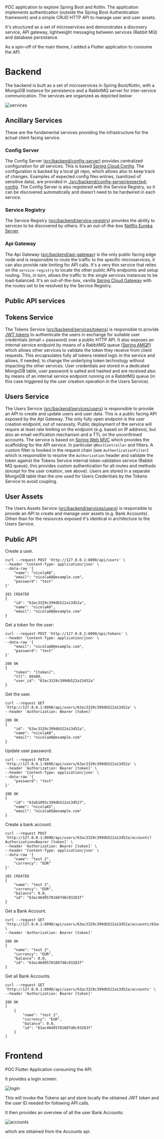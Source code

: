 POC application to explore Spring Boot and Kotlin. The application implements authentication (outside the Spring Boot Authentication framework) and a simple CRUD HTTP API to manage user and user assets.

It's structured as a set of microservices and demonstrates a discovery service, API gateway, lightweight messaging between services (Rabbit MQ) and database persistance.

As a spin-off of the main theme, I added a Flutter application to consume the API.

# Backend

The backend is built as a set of microservices in Spring Boot/Kotlin, with a MongoDB instance for persistence and a
RabbitMQ server for inter-service communication. The services are organized as depicted below:

![services](./src/backend/docs/services_graph.png)

## Ancillary Services

These are the fundamental services providing the infrastructure for the actual client facing service.

### Config Server

The Config Server ([src/backend/config-server](./src/backend/config-server)) provides centralized configuration for
all services. This is
based [Spring Cloud Config](https://docs.spring.io/spring-cloud-config/docs/current/reference/html/). The configuration
is backed by a local git repo, which allows also to keep track of changes. Examples of expected config files entries,
(sanitized of sensitive data), are provided
in [./src/backend/config-server/expected-config](./src/backend/config-server/expected-config). The Config Server is also
registered with the Service Registry, so it can be discovered automatically and doesn't need to be hardwired in each
service.

### Service Registry

The Service Registry ([src/backend/service-registry](./src/backend/service-registry)) provides the ability to services
to be discovered by others. It's an
out-of-the-box [Netflix Eureka Server](https://spring.io/projects/spring-cloud-netflix).

### Api Gateway

The Api Gateway ([src/backend/api-gateway](./src/backend/api-gateway)) is the only public facing edge node and is
responsible to route the traffic to the specific microservices, it can also provide rate limiting for API calls.
It's a very thin service that relies on the `service-registry` to locate the other public APIs endpoints and setup
routing. This, in turn, allows the traffic to the single services instances to be load-balanced. It's an out-of-the-box,
vanilla [Spring Cloud Gateway](https://spring.io/projects/spring-cloud-gateway) with the routes set to be resolved by
the Service Registry.

## Public API services

## Tokens Service

The Tokens Service ([src/backend/services/tokens](./src/backend/services/tokens)) is responsible to provide
[JWT tokens](https://jwt.io/introduction) to authenticate the users in exchange for suitable user credentials (email +
password) over a public HTTP API. It also exposes an internal service endpoint by means of a RabbitMQ
queue ([Spring AMQP](https://spring.io/projects/spring-amqp)) which allows other services to validate the token they
receive from client requests. This encapsulates fully all tokens related logic in the service and allows, if needed, to
change the underlying token technology without impacting the other services. User credentials are stored in a dedicated
MongoDB table, user password is salted and hashed and are received also by means of an internal service endpoint running
on a RabbitMQ queue (in this case triggered by the user creation operation in the Users Service).

## Users Service

The Users Service ([src/backend/services/users](./src/backend/services/users)) is responsible to provide an API to
create and update users and user data. This is a public facing API exposed by the Api Gateway. The only fully open
endpoint is the user creation endpoint, out of necessity. Public deployment of the service will require at least rate
limiting on the endpoint (e.g. based on IP address), but also an email verification mechanism and a TTL on the
unconfirmed accounts. The service is based
on [Spring Web MVC](https://docs.spring.io/spring-framework/docs/current/reference/html/web.html#spring-web) which
provides the scaffolding for the API service. In particular `@RestController` and filters. A custom filter is hooked
in the request chain (see `AuthenticationFilter`) which is responsible to resolve the `Authorization` header and
validate the token against the Tokens Service internal token validation service (Rabbit MQ queue), this provides custom
authentication for all routes and methods (except for the user creation, see above). Users are stored in a separate 
MongoDB table than the one used for Users Credentials by the Tokens Service to avoid coupling.

## User Assets

The Users Assets Service ([src/backend/services/users](./src/backend/services/user-assets)) is responsible to provide an
API to create and manage user assets (e.g. Bank Accounts). Othen than for the resources exposed it's identical in 
architecture to the Users Service.

## Public API

Create a user.
```
curl --request POST 'http://127.0.0.1:8090/api/users' \
--header 'Content-Type: application/json' \
--data-raw '{
    "name": "nicolaA8",
    "email": "nicolaA8@example.com",
    "password": "test"
}'

201 CREATED
{
    "id": "63ac3329c399db522a13d52a",
    "name": "nicolaA8",
    "email": "nicolaA8@example.com"
}
```

Get a token for the user:
```
curl --request POST 'http://127.0.0.1:8090/api/tokens' \
--header 'Content-Type: application/json' \
--data-raw '{
    "email": "nicolaA8@example.com",
    "password": "test"
}'

200 OK
{
    "token": "[token]",
    "ttl": 86400,
    "user_id": "63ac3329c399db522a13d52a"
}
```

Get the user.
```
curl --request GET 'http://127.0.0.1:8090/api/users/63ac3329c399db522a13d52a' \
--header 'Authorization: Bearer [token]'

200 OK
{
    "id": "63ac3329c399db522a13d52a",
    "name": "nicolaA8",
    "email": "nicolaA8@example.com"
}
```

Update user password.
````
curl --request PATCH 'http://127.0.0.1:8090/api/users/63ac3329c399db522a13d52a' \
--header 'Authorization: Bearer [token]' \
--header 'Content-Type: application/json' \
--data-raw '{
    "password": "test"
}'

200 OK
{
    "id": "63ab1093c399db522a13d527",
    "name": "nicolaA5",
    "email": "nicolaA5@example.com"
}
````

Create a bank account.
````
curl --request POST 'http://127.0.0.1:8090/api/users/63ac3329c399db522a13d52a/accounts?Authorization=Bearer [token]' \
--header 'Authorization: Bearer [token]' \
--header 'Content-Type: application/json' \
--data-raw '{
    "name": "test 2",
    "currency": "EUR"
}'

201 CREATED
{
    "name": "test 2",
    "currency": "EUR",
    "balance": 0.0,
    "id": "63ac46d95701607d8c93283f"
}
````

Get a Bank Account.
````
curl --request GET 'http://127.0.0.1:8090/api/users/63ac3329c399db522a13d52a/accounts/63ac46d95701607d8c93283f' \
--header 'Authorization: Bearer [token]'

200 OK
{
    "name": "test 2",
    "currency": "EUR",
    "balance": 0.0,
    "id": "63ac46d95701607d8c93283f"
}
````

Get all Bank Accounts.
````
curl --request GET 'http://127.0.0.1:8090/api/users/63ac3329c399db522a13d52a/accounts' \
--header 'Authorization: Bearer [token]'

200 OK
[
    {
        "name": "test 2",
        "currency": "EUR",
        "balance": 0.0,
        "id": "63ac46d95701607d8c93283f"
    }
]
````

# Frontend

POC Flutter Application consuming the API.

It provides a login screen:

![login](./src/client/docs/login.png)

This will invoke the Tokens api and store locally the obtained JWT token and the user ID needed for following API calls.

It then provides an overview of all the user Bank Accounts:

![accounts](./src/client/docs/accounts.png)

which are obtained from the Accounts api.

